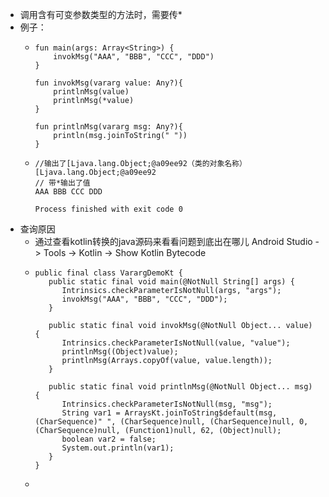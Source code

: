 - 调用含有可变参数类型的方法时，需要传*
- 例子：
	- ```
	  fun main(args: Array<String>) {
	      invokMsg("AAA", "BBB", "CCC", "DDD")
	  }
	  
	  fun invokMsg(vararg value: Any?){
	      printlnMsg(value)
	      printlnMsg(*value)
	  }
	  
	  fun printlnMsg(vararg msg: Any?){
	      println(msg.joinToString(" "))
	  }
	  ```
	- ```
	  //输出了[Ljava.lang.Object;@a09ee92（类的对象名称）
	  [Ljava.lang.Object;@a09ee92
	  // 带*输出了值
	  AAA BBB CCC DDD
	  
	  Process finished with exit code 0
	  ```
- 查询原因
	- 通过查看kotlin转换的java源码来看看问题到底出在哪儿
	  Android Studio -> Tools -> Kotlin -> Show Kotlin Bytecode
	- ```
	  public final class VarargDemoKt {
	     public static final void main(@NotNull String[] args) {
	        Intrinsics.checkParameterIsNotNull(args, "args");
	        invokMsg("AAA", "BBB", "CCC", "DDD");
	     }
	  
	     public static final void invokMsg(@NotNull Object... value) {
	        Intrinsics.checkParameterIsNotNull(value, "value");
	        printlnMsg((Object)value);
	        printlnMsg(Arrays.copyOf(value, value.length));
	     }
	  
	     public static final void printlnMsg(@NotNull Object... msg) {
	        Intrinsics.checkParameterIsNotNull(msg, "msg");
	        String var1 = ArraysKt.joinToString$default(msg, (CharSequence)" ", (CharSequence)null, (CharSequence)null, 0, (CharSequence)null, (Function1)null, 62, (Object)null);
	        boolean var2 = false;
	        System.out.println(var1);
	     }
	  }
	  
	  ```
	-